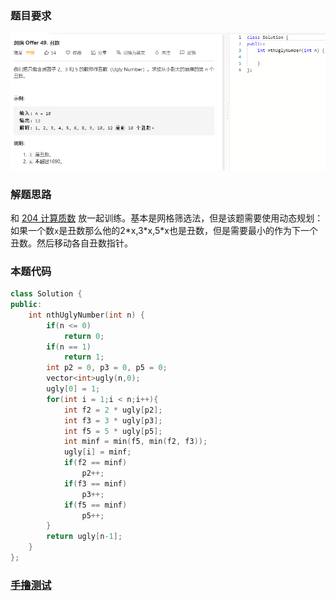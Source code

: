 ### 题目要求

![](pic/offer49.png)

### 解题思路

和 [204 计算质数](https://nlper.gitbook.io/leetcode/204#jie-ti-si-lu) 放一起训练。基本是网格筛选法，但是该题需要使用动态规划：如果一个数`x`是丑数那么他的2\*x,3*x,5\*x也是丑数，但是需要最小的作为下一个丑数。然后移动各自丑数指针。

### 本题代码

```c++
class Solution {
public:
    int nthUglyNumber(int n) {
        if(n <= 0)
            return 0;
        if(n == 1)
            return 1;
        int p2 = 0, p3 = 0, p5 = 0;
        vector<int>ugly(n,0);
        ugly[0] = 1;
        for(int i = 1;i < n;i++){
            int f2 = 2 * ugly[p2];
            int f3 = 3 * ugly[p3];
            int f5 = 5 * ugly[p5];
            int minf = min(f5, min(f2, f3));
            ugly[i] = minf;
            if(f2 == minf)
                p2++;
            if(f3 == minf)
                p3++;
            if(f5 == minf)
                p5++;
        }
        return ugly[n-1];
    }
};
```

### [手撸测试](https://leetcode-cn.com/problems/chou-shu-lcof/) 

